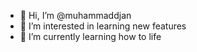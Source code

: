 - 👋 Hi, I’m @muhammaddjan
- 👀 I’m interested in learning new features
- 🌱 I’m currently learning how to life

<!---
muhammaddjan/muhammaddjan is a ✨ special ✨ repository because its `README.md` (this file) appears on your GitHub profile.
You can click the Preview link to take a look at your changes.
--->
